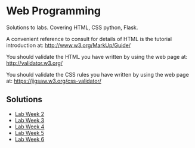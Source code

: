 # Web Programming

Solutions to labs. Covering HTML, CSS python, Flask.

A convenient reference to consult for details of HTML is the tutorial introduction at:
<http://www.w3.org/MarkUp/Guide/>

You should validate the HTML you have written by using the web page at:
<http://validator.w3.org/>

You should validate the CSS rules you have written by using the web page at:
<https://jigsaw.w3.org/css-validator/>

## Solutions

* [Lab Week 2](lab-week-2/README.md)
* [Lab Week 3](lab-week-3/README.md)
* [Lab Week 4](lab-week-4/README.md)
* [Lab Week 5](lab-week-5/README.md)
* [Lab Week 6](lab-week-6/README.md)

